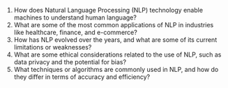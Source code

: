 1) How does Natural Language Processing (NLP) technology enable machines to understand human language? 
2) What are some of the most common applications of NLP in industries like healthcare, finance, and e-commerce? 
3) How has NLP evolved over the years, and what are some of its current limitations or weaknesses? 
4) What are some ethical considerations related to the use of NLP, such as data privacy and the potential for bias? 
5) What techniques or algorithms are commonly used in NLP, and how do they differ in terms of accuracy and efficiency?